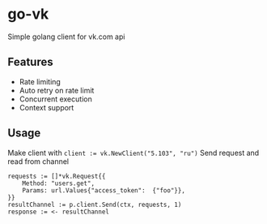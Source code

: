 # go-vk
Simple golang client for vk.com api

## Features
* Rate limiting
* Auto retry on rate limit
* Concurrent execution
* Context support

## Usage
Make client with `client := vk.NewClient("5.103", "ru")`
Send request and read from channel
```
requests := []*vk.Request{{
	Method: "users.get",
	Params: url.Values{"access_token":  {"foo"}},
}}
resultChannel := p.client.Send(ctx, requests, 1)
response := <- resultChannel
```  
